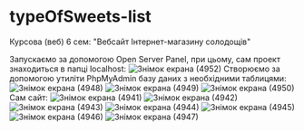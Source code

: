 # typeOfSweets-list
Курсова (веб) 6 сем: "Вебсайт Інтернет-магазину солодощів"

Запускаємо за допомогою Open Server Panel, при цьому, сам проект знаходиться в папці localhost:
![Знімок екрана (4952)](https://github.com/inaprel3/typeOfSweets-list/assets/97917919/62fc8316-f141-46b4-a5f1-914ee9036151)
Створюємо за допомогою утиліти PhpMyAdmin базу даних з необхідними таблицями:
![Знімок екрана (4948)](https://github.com/inaprel3/typeOfSweets-list/assets/97917919/2a264469-1a2d-440e-88ba-84ef6f5ada33)
![Знімок екрана (4949)](https://github.com/inaprel3/typeOfSweets-list/assets/97917919/0fc4bbd2-7f3b-477f-a0a0-2b9d11df3804)
![Знімок екрана (4950)](https://github.com/inaprel3/typeOfSweets-list/assets/97917919/deaa4dcc-b9ce-4d80-9474-e7b2162dc2fd)
Сам сайт:
![Знімок екрана (4941)](https://github.com/inaprel3/typeOfSweets-list/assets/97917919/805a621a-f775-41f4-b5f0-2e50a1786ed9)
![Знімок екрана (4942)](https://github.com/inaprel3/typeOfSweets-list/assets/97917919/d52f8369-93d6-43ca-8d1e-51caf2739521)
![Знімок екрана (4943)](https://github.com/inaprel3/typeOfSweets-list/assets/97917919/e46499fc-84b6-4dcb-805b-379f441a96bf)
![Знімок екрана (4944)](https://github.com/inaprel3/typeOfSweets-list/assets/97917919/333ece03-1f7c-4c3c-980b-c7590b63ce81)
![Знімок екрана (4945)](https://github.com/inaprel3/typeOfSweets-list/assets/97917919/1f6b2277-2c82-4083-babe-c7c616222816)
![Знімок екрана (4946)](https://github.com/inaprel3/typeOfSweets-list/assets/97917919/dd1ed3bf-f099-4363-b593-7e8d998767c5)
![Знімок екрана (4947)](https://github.com/inaprel3/typeOfSweets-list/assets/97917919/3854b928-0111-4da2-8bc9-ff0ff4f05946)
